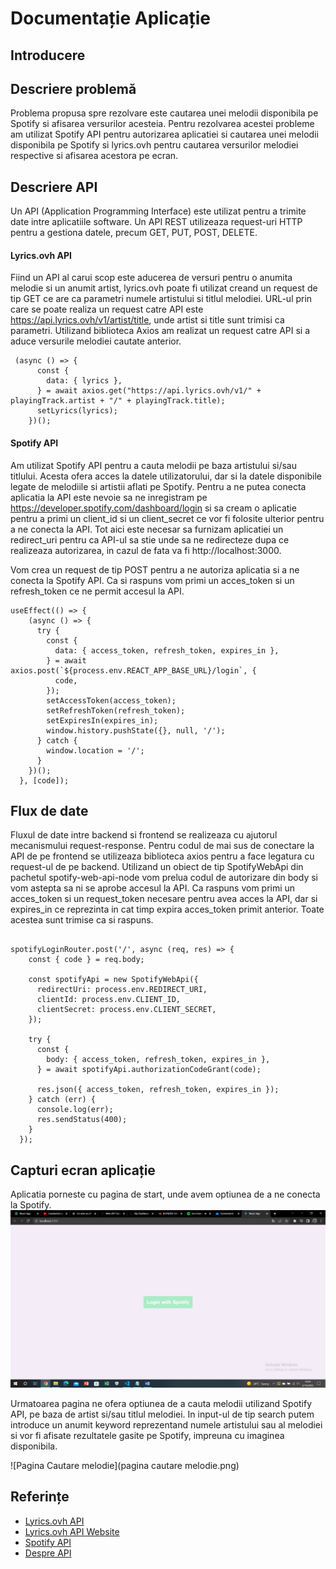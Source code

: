 # Documentație Aplicație
## Introducere

## Descriere problemă
Problema propusa spre rezolvare este cautarea unei melodii disponibila pe Spotify si afisarea versurilor acesteia. Pentru rezolvarea acestei probleme am utilizat Spotify API pentru autorizarea aplicatiei si cautarea unei melodii disponibila pe Spotify si lyrics.ovh pentru cautarea versurilor melodiei respective si afisarea acestora pe ecran.

## Descriere API
Un API (Application Programming Interface) este utilizat pentru a trimite date intre aplicatiile software. Un API REST utilizeaza request-uri HTTP pentru a gestiona datele, precum GET, PUT, POST, DELETE.

#### Lyrics.ovh API
Fiind un API al carui scop este aducerea de versuri pentru o anumita melodie si un anumit artist, lyrics.ovh poate fi utilizat creand un request de tip GET ce are ca parametri numele artistului si titlul melodiei. URL-ul prin care se poate realiza un request catre API este https://api.lyrics.ovh/v1/artist/title, unde artist si title sunt trimisi ca parametri. Utilizand biblioteca Axios am realizat un request catre API si a aduce versurile melodiei cautate anterior.

```
 (async () => {
      const {
        data: { lyrics },
      } = await axios.get("https://api.lyrics.ovh/v1/" + playingTrack.artist + "/" + playingTrack.title);
      setLyrics(lyrics);
    })();
 ```
 #### Spotify API
Am utilizat Spotify API pentru a cauta melodii pe baza artistului si/sau titlului. Acesta ofera acces la datele utilizatorului, dar si la datele disponibile legate de melodiile si artistii aflati pe Spotify. Pentru a ne putea conecta aplicatia la API este nevoie sa ne inregistram pe https://developer.spotify.com/dashboard/login si sa cream o aplicatie pentru a primi un client_id si un client_secret ce vor fi folosite ulterior pentru a ne conecta la API. Tot aici este necesar sa furnizam aplicatiei un redirect_uri pentru ca API-ul sa stie unde sa ne redirecteze dupa ce realizeaza autorizarea, in cazul de fata va fi http://localhost:3000. 
 
Vom crea un request de tip POST pentru a ne autoriza aplicatia si a ne conecta la Spotify API. Ca si raspuns vom primi un acces_token si un refresh_token ce ne permit accesul la API.
```
useEffect(() => {
    (async () => {
      try {
        const {
          data: { access_token, refresh_token, expires_in },
        } = await axios.post(`${process.env.REACT_APP_BASE_URL}/login`, {
          code,
        });
        setAccessToken(access_token);
        setRefreshToken(refresh_token);
        setExpiresIn(expires_in);
        window.history.pushState({}, null, '/');
      } catch {
        window.location = '/';
      }
    })();
  }, [code]);
  ```

## Flux de date
Fluxul de date intre backend si frontend se realizeaza cu ajutorul mecanismului request-response. Pentru codul de mai sus de conectare la API de pe frontend se utilizeaza biblioteca axios pentru a face legatura cu request-ul de pe backend.
Utilizand un obiect de tip SpotifyWebApi din pachetul spotify-web-api-node vom prelua codul de autorizare din body si vom astepta sa ni se aprobe accesul la API. Ca raspuns vom primi un acces_token si un request_token necesare pentru avea acces la API, dar si expires_in ce reprezinta in cat timp expira acces_token primit anterior. Toate acestea sunt trimise ca si raspuns.
```

spotifyLoginRouter.post('/', async (req, res) => {
    const { code } = req.body;
  
    const spotifyApi = new SpotifyWebApi({
      redirectUri: process.env.REDIRECT_URI,
      clientId: process.env.CLIENT_ID,
      clientSecret: process.env.CLIENT_SECRET,
    });
  
    try {
      const {
        body: { access_token, refresh_token, expires_in },
      } = await spotifyApi.authorizationCodeGrant(code);
  
      res.json({ access_token, refresh_token, expires_in });
    } catch (err) {
      console.log(err);
      res.sendStatus(400);
    }
  });
  ```
  
## Capturi ecran aplicație
Aplicatia porneste cu pagina de start, unde avem optiunea de a ne conecta la Spotify.
![Pagina start](pagina_start.png)

Urmatoarea pagina ne ofera optiunea de a cauta melodii utilizand Spotify API, pe baza de artist si/sau titlul melodiei. In input-ul de tip search putem introduce un anumit keyword reprezentand numele artistului sau al melodiei si vor fi afisate rezultatele gasite pe Spotify, impreuna cu imaginea disponibila.

![Pagina Cautare melodie](pagina cautare melodie.png)
## Referințe
* [Lyrics.ovh API](https://github.com/public-apis/public-apis)
* [Lyrics.ovh API Website](https://lyricsovh.docs.apiary.io/#)
* [Spotify API](https://developer.spotify.com/documentation/web-api/quick-start/)
* [Despre API](https://support.apple.com/ro-ro/guide/shortcuts-mac/apd2e30c9d45/mac)
